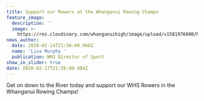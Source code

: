 ```yaml
---
title: Support our Rowers at the Whanganui Rowing Champs
feature_image:
  description: ''
  image: >-
    https://res.cloudinary.com/whanganuihigh/image/upload/v1581976600/News/84644000_1487950551354046_569624577412431872_n.jpg
news_author:
  date: 2020-02-14T21:56:09.968Z
  name: 'Lisa Murphy '
  publication: WHS Director of Sport
show_in_slider: true
date: 2020-02-17T21:56:09.984Z
---
```

Get on down to the River today and support our WHS Rowers in the Whanganui Rowing Champs!
